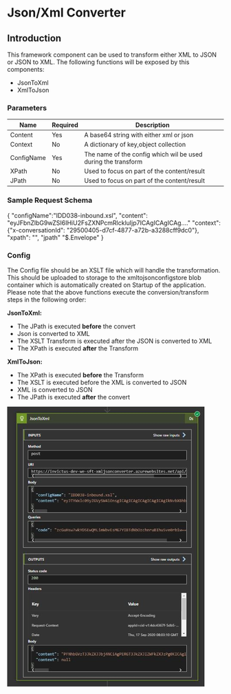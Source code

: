 
# Json/Xml Converter

## Introduction

This framework component can be used to transform either XML to JSON or JSON to XML. The following functions will be exposed by this components:

- JsonToXml
- XmlToJson

### Parameters

|Name|Required|Description|
|--- |--- |--- |
|Content|Yes|A base64 string with either xml or json|
|Context|No|A dictionary of key,object collection|
|ConfigName|Yes|The name of the config which wil be used during the transform|
|XPath|No|Used to focus on part of the content/result|
|JPath|No|Used to focus on part of the content/result|

### Sample Request Schema

{
"configName":"IDD038-inbound.xsl",
"content": "eyJFbnZlbG9wZSI6IHiU2FsZXNPcmRlckluIjp7ICAgICAgICAg...." 
"context": {"x-conversationId": "29500405-d7cf-4877-a72b-a3288cff9dc0"},
"xpath": "",
"jpath" "$.Envelope"
}

### Config

The Config file should be an XSLT file which will handle the transformation. This should be uploaded to storage to the xmltojsonconfigstore blob container which is automatically created on Startup of the application. Please note that the above functions execute the conversion/transform steps in the following order:

**JsonToXml:**
* The JPath is executed **before** the convert
* Json is converted to XML
* The XSLT Transform is executed after the JSON is converted to XML
* The XPath is executed **after** the Transform

**XmlToJson:**
* The XPath is executed **before** the Transform
* The XSLT is executed before the XML is converted to JSON
* XML is converted to JSON
* The JPath is executed **after** the convert

![xmljsonconverter](../../images/xmljsonconv.png)
